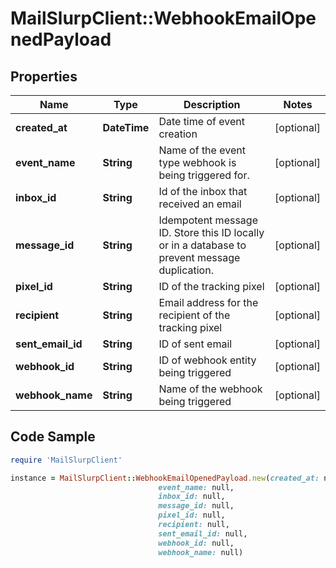 # MailSlurpClient::WebhookEmailOpenedPayload

## Properties

Name | Type | Description | Notes
------------ | ------------- | ------------- | -------------
**created_at** | **DateTime** | Date time of event creation | [optional] 
**event_name** | **String** | Name of the event type webhook is being triggered for. | [optional] 
**inbox_id** | **String** | Id of the inbox that received an email | [optional] 
**message_id** | **String** | Idempotent message ID. Store this ID locally or in a database to prevent message duplication. | [optional] 
**pixel_id** | **String** | ID of the tracking pixel | [optional] 
**recipient** | **String** | Email address for the recipient of the tracking pixel | [optional] 
**sent_email_id** | **String** | ID of sent email | [optional] 
**webhook_id** | **String** | ID of webhook entity being triggered | [optional] 
**webhook_name** | **String** | Name of the webhook being triggered | [optional] 

## Code Sample

```ruby
require 'MailSlurpClient'

instance = MailSlurpClient::WebhookEmailOpenedPayload.new(created_at: null,
                                 event_name: null,
                                 inbox_id: null,
                                 message_id: null,
                                 pixel_id: null,
                                 recipient: null,
                                 sent_email_id: null,
                                 webhook_id: null,
                                 webhook_name: null)
```


